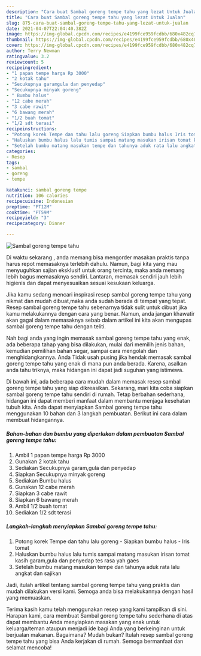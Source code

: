 ```yaml
---
description: "Cara buat Sambal goreng tempe tahu yang lezat Untuk Jualan"
title: "Cara buat Sambal goreng tempe tahu yang lezat Untuk Jualan"
slug: 875-cara-buat-sambal-goreng-tempe-tahu-yang-lezat-untuk-jualan
date: 2021-04-07T22:04:40.382Z
image: https://img-global.cpcdn.com/recipes/e4199fce959fcdbb/680x482cq70/sambal-goreng-tempe-tahu-foto-resep-utama.jpg
thumbnail: https://img-global.cpcdn.com/recipes/e4199fce959fcdbb/680x482cq70/sambal-goreng-tempe-tahu-foto-resep-utama.jpg
cover: https://img-global.cpcdn.com/recipes/e4199fce959fcdbb/680x482cq70/sambal-goreng-tempe-tahu-foto-resep-utama.jpg
author: Terry Newman
ratingvalue: 3.2
reviewcount: 5
recipeingredient:
- "1 papan tempe harga Rp 3000"
- "2 kotak tahu"
- "Secukupnya garamgula dan penyedap"
- "Secukupnya minyak goreng"
- " Bumbu halus"
- "12 cabe merah"
- "3 cabe rawit"
- "6 bawang merah"
- "1/2 buah tomat"
- "1/2 sdt terasi"
recipeinstructions:
- "Potong korek Tempe dan tahu lalu goreng Siapkan bumbu halus Iris tomat"
- "Haluskan bumbu halus lalu tumis sampai matang masukan irisan tomat kasih garam,gula dan penyedap tes rasa yah gaes"
- "Setelah bumbu matang masukan tempe dan tahunya aduk rata lalu angkat dan sajikan"
categories:
- Resep
tags:
- sambal
- goreng
- tempe

katakunci: sambal goreng tempe 
nutrition: 106 calories
recipecuisine: Indonesian
preptime: "PT12M"
cooktime: "PT59M"
recipeyield: "3"
recipecategory: Dinner

---
```



![Sambal goreng tempe tahu](https://img-global.cpcdn.com/recipes/e4199fce959fcdbb/680x482cq70/sambal-goreng-tempe-tahu-foto-resep-utama.jpg)

Di waktu  sekarang , anda memang bisa mengorder masakan praktis tanpa harus repot memasaknya terlebih dahulu. Namun, bagi kita yang mau menyuguhkan sajian eksklusif untuk orang tercinta, maka anda memang lebih bagus memasaknya sendiri. Lantaran, memasak sendiri jauh lebih higienis dan dapat menyesuaikan sesuai kesukaan keluarga.

Jika kamu sedang mencari inspirasi resep sambal goreng tempe tahu yang nikmat dan mudah dibuat,maka anda sudah berada di tempat yang tepat. Resep sambal goreng tempe tahu  sebenarnya tidak sulit untuk dibuat jika kamu melakukannya dengan cara yang benar. Namun, anda jangan khawatir akan gagal dalam memasaknya 
sebab dalam artikel ini kita akan mengupas sambal goreng tempe tahu dengan teliti.  



Nah bagi anda yang ingin memasak sambal goreng tempe tahu yang enak, ada beberapa tahap yang bisa dilakukan, mulai dari memilih jenis bahan, kemudian pemilihan bahan segar, sampai cara mengolah dan menghidangkannya. Anda Tidak usah pusing jika hendak memasak sambal goreng tempe tahu yang enak di mana pun anda berada. Karena, asalkan anda  tahu triknya, maka hidangan ini dapat jadi suguhan yang istimewa.

Di bawah ini, ada beberapa cara mudah dalam memasak resep sambal goreng tempe tahu yang siap dikreasikan. Sekarang, mari kita coba siapkan sambal goreng tempe tahu sendiri di rumah. Tetap berbahan sederhana, hidangan ini dapat memberi manfaat dalam membantu menjaga kesehatan tubuh kita. Anda dapat menyiapkan Sambal goreng tempe tahu menggunakan 10 bahan dan 3 langkah pembuatan. Berikut ini cara dalam membuat hidangannya.

<!--inarticleads1-->

##### Bahan-bahan dan bumbu yang diperlukan dalam pembuatan Sambal goreng tempe tahu:

1. Ambil 1 papan tempe harga Rp 3000
1. Gunakan 2 kotak tahu
1. Sediakan Secukupnya garam,gula dan penyedap
1. Siapkan Secukupnya minyak goreng
1. Sediakan  Bumbu halus
1. Gunakan 12 cabe merah
1. Siapkan 3 cabe rawit
1. Siapkan 6 bawang merah
1. Ambil 1/2 buah tomat
1. Sediakan 1/2 sdt terasi




<!--inarticleads2-->

##### Langkah-langkah menyiapkan Sambal goreng tempe tahu:

1. Potong korek Tempe dan tahu lalu goreng - Siapkan bumbu halus - Iris tomat
1. Haluskan bumbu halus lalu tumis sampai matang masukan irisan tomat kasih garam,gula dan penyedap tes rasa yah gaes
1. Setelah bumbu matang masukan tempe dan tahunya aduk rata lalu angkat dan sajikan




Jadi, itulah artikel tentang  sambal goreng tempe tahu  yang praktis dan mudah dilakukan versi kami. Semoga anda bisa melakukannya dengan hasil yang memuaskan. 

Terima kasih kamu telah menggunakan resep yang kami tampilkan di sini. Harapan kami, cara membuat  Sambal goreng tempe tahu sederhana di atas dapat membantu Anda menyiapkan masakan yang enak untuk keluarga/teman ataupun menjadi ide bagi Anda yang berkeinginan untuk berjualan makanan. Bagaimana? Mudah bukan? Itulah resep sambal goreng tempe tahu yang bisa Anda kerjakan di rumah. Semoga bermanfaat dan selamat mencoba!

